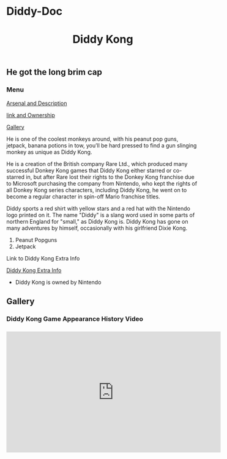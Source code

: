 # Diddy-Doc
<html>

<body>

<header>

<h1> Diddy Kong </h1>

</header>

<div id=“Intro”>

<h2> He got the long brim cap</h2>

</div>

<nav>

<h3>Menu</h3>

<a href=“#arsenal-and-description”>Arsenal and Description</a>

<a href=“#link-and-ownership”> link and Ownership</a>

<a href=“#gallery”>Gallery</a>

</nav>

<div id=“arsenal-and-description”>

<p> 

He is one of the coolest monkeys around, with his peanut pop guns, jetpack, banana potions in tow, you’ll be hard pressed to find a gun slinging monkey as unique as Diddy Kong. 

</p>

<p>

He is a creation of the British company Rare Ltd., which produced many successful Donkey Kong games that Diddy Kong either starred or co-starred in, but after Rare lost their rights to the Donkey Kong franchise due to Microsoft purchasing the company from Nintendo, who kept the rights of all Donkey Kong series characters, including Diddy Kong, he went on to become a regular character in spin-off Mario franchise titles.

</p>

<p>

Diddy sports a red shirt with yellow stars and a red hat with the Nintendo logo printed on it. The name "Diddy" is a slang word used in some parts of northern England for "small," as Diddy Kong is. Diddy Kong has gone on many adventures by himself, occasionally with his girlfriend Dixie Kong. </p>

<ol>
        <li>Peanut Popguns</li>
        <li>Jetpack</li>
</ol>

</div>

<div id=“link-and-ownership”>

<p> Link to Diddy Kong Extra Info </p>

<a href=“https://www.mariowiki.com/Diddy_Kong”> Diddy Kong Extra Info</a>
<footer>

<ul>

<li> Diddy Kong is owned by Nintendo </li>

</ul>

</footer>

</div>

<div id=“gallery”>

<h2> Gallery</h2>

<h3> Diddy Kong Game Appearance History Video <h3>
 
<iframe width="560" height="315" src="https://www.youtube.com/embed/ia1elK8gALA" title="YouTube video player" frameborder="0" allow="accelerometer; autoplay; clipboard-write; encrypted-media; gyroscope; picture-in-picture" allowfullscreen></iframe>

</div>

</body>

</html>

